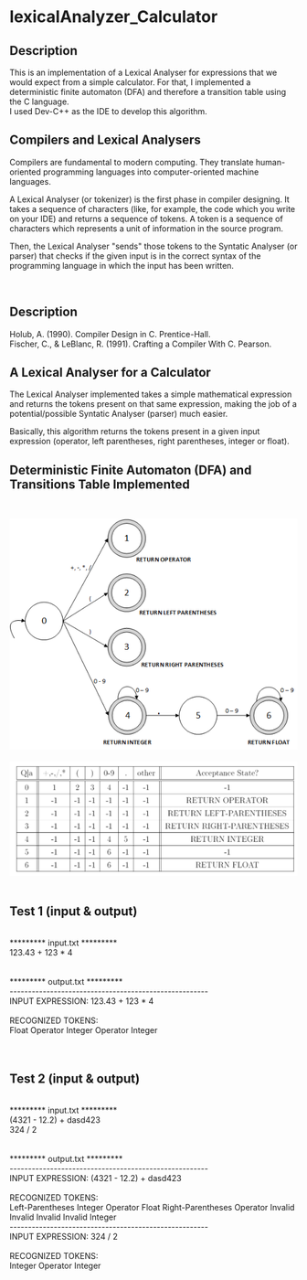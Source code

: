 # lexicalAnalyzer_Calculator

## Description
This is an implementation of a Lexical Analyser for expressions that we would expect from a simple calculator. For that, I implemented a deterministic finite automaton (DFA) and therefore a transition table using the C language. <br />
I used Dev-C++ as the IDE to develop this algorithm.

## Compilers and Lexical Analysers
Compilers are fundamental to modern computing. They translate human-oriented programming languages into computer-oriented machine languages.<br />

A Lexical Analyser (or tokenizer) is the first phase in compiler designing. It takes a sequence of characters (like, for example, the code which you write on your IDE) and returns a sequence of tokens. A token is a sequence of characters which represents a unit of information in the source program. <br />

Then, the Lexical Analyser "sends" those tokens to the Syntatic Analyser (or parser) that checks if the given input is in the correct syntax of the programming language in which the input has been written. 

<br />

## Description
Holub, A. (1990). Compiler Design in C. Prentice-Hall.<br />
Fischer, C., & LeBlanc, R. (1991). Crafting a Compiler With C. Pearson.

## A Lexical Analyser for a Calculator
The Lexical Analyser implemented takes a simple mathematical expression and returns the tokens present on that same expression, making the job of a potential/possible Syntatic Analyser (parser) much easier. <br />

Basically, this algorithm returns the tokens present in a given input expression (operator, left parentheses, right parentheses, integer or float). 

## Deterministic Finite Automaton (DFA) and Transitions Table Implemented
<br />

![AFD](https://github.com/DavidRFerreira/lexicalAnalyzer_Calculator/blob/master/images/DFA.png)
<br />
<br />
![Transitions Table](https://github.com/DavidRFerreira/lexicalAnalyzer_Calculator/blob/master/images/transitionsTable.png)
<br />
<br />

## Test 1 (input & output)
<br />
********* input.txt ********* <br />
123.43 + 123 * 4 <br />
<br />
<br />
********* output.txt ********* <br />
------------------------------------------------------<br />
INPUT EXPRESSION: 123.43 + 123 * 4<br />
<br />
RECOGNIZED TOKENS: <br />
Float   Operator   Integer   Operator   Integer <br /> 
<br />
<br />

## Test 2 (input & output)
<br />
********* input.txt ********* <br />
(4321 - 12.2) + dasd423 <br />
324 / 2 <br />
<br />
<br />
********* output.txt ********* <br />
------------------------------------------------------ <br />
INPUT EXPRESSION: (4321 - 12.2) + dasd423 <br />
<br />
RECOGNIZED TOKENS: <br />
Left-Parentheses   Integer   Operator   Float   Right-Parentheses   Operator   Invalid   Invalid   Invalid   Invalid   Integer <br />
------------------------------------------------------ <br />
INPUT EXPRESSION: 324 / 2 <br />
<br />
RECOGNIZED TOKENS: <br />
Integer   Operator   Integer   <br />

<br />
